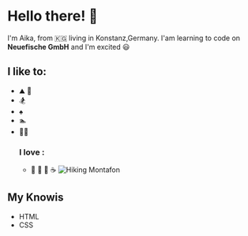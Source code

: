 # Hello there! 👋 
I'm Aika, from 🇰🇬 living in Konstanz,Germany.
I'am learning to code on **Neuefische GmbH** and I'm excited 😃
 ## I like to:
- ⛰️ 🥾
- 🏂
- ♠️
- 🏊 
- 🚴‍♀️
  ### I love :
  - 🍌 🍎 🍫 ☕ 
  ![Hiking Montafon](https://www.alpenhotel-montafon.net/wp-content/uploads/wanderurlaub-montafon-vorarlberg-2.jpg)
  
## My Knowis
- HTML
- CSS


